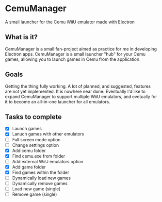 # CemuManager
A small launcher for the Cemu WiiU emulator made with Electron

## What is it?
CemuManager is a small fan-project aimed as practice for me in developing Electron apps. CemuManager is a small launcher "hub" for your Cemu games, allowing you to launch games in Cemu from the application.

## Goals
Getting the thing fully working. A lot of planned, and suggested, features are not yet implemented. It is nowhere near done. Eventually I'd like to expand CemuManager to support multiple WiiU emulators, and evetually for it to become an all-in-one launcher for all emulators.

## Tasks to complete

- [x] Launch games
- [x] Lanuch games with other emulators
- [ ] Full screen mode option
- [ ] Change settings option
- [x] Add cemu folder
- [x] Find cemu.exe from folder
- [ ] Add external WiiU emulators option
- [x] Add game folder
- [x] Find games within the folder
- [ ] Dynamically load new games
- [ ] Dynamically remove games
- [ ] Load new game (single)
- [ ] Remove game (single)
